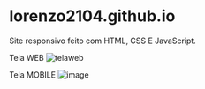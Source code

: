 # lorenzo2104.github.io
Site responsivo feito com HTML, CSS E JavaScript.

Tela WEB
![telaweb](https://user-images.githubusercontent.com/67985114/166338321-21ef5d1f-b7c5-481f-a5d1-6c6d11acc294.png)

Tela MOBILE
![image](https://user-images.githubusercontent.com/67985114/166338549-e6fc824f-6f18-445d-b45a-8a237cf6952a.png)


